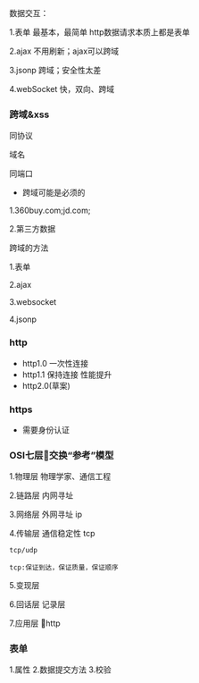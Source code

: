 数据交互：

1.表单  最基本，最简单  http数据请求本质上都是表单

2.ajax  不用刷新；ajax可以跨域

3.jsonp 跨域；安全性太差

4.webSocket  快，双向、跨域

### 跨域&xss
同协议

 域名

同端口

- 跨域可能是必须的

1.360buy.com;jd.com;

2.第三方数据

 跨域的方法

  1.表单

  2.ajax

  3.websocket

  4.jsonp

  ### http
  - http1.0  一次性连接
  - http1.1  保持连接  性能提升
  - http2.0(草案)
  ### https
  - 需要身份认证

  ### OSI七层交换“参考”模型
  1.物理层 物理学家、通信工程

  2.链路层  内网寻址

  3.网络层  外网寻址  ip

  4.传输层   通信稳定性  tcp

    tcp/udp

    tcp:保证到达，保证质量，保证顺序

  5.变现层

  6.回话层  记录层

  7.应用层  http

  ### 表单
  1.属性
  2.数据提交方法
  3.校验
   




